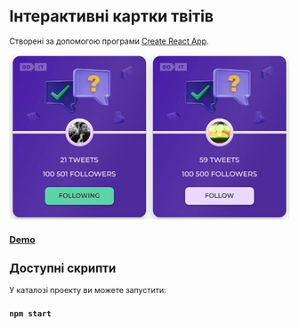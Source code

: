 # Інтерактивні картки твітів

Створені за допомогою програми [Create React App](https://github.com/facebook/create-react-app).

![screenshot](https://github.com/GoDmitrAn/tweets-test/blob/main/screen.jpg)

### [Demo](https://godmitran.github.io/tweets-test)

## Доступні скрипти

У каталозі проекту ви можете запустити:

### `npm start`
